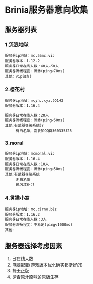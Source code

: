 # Brinia服务器意向收集

## 服务器列表

### 1.流浪地球
```
服务器ip地址：mc.56mc.vip
服务器版本：1.12.2
服务器日常在线人数：40人-50人
服务器流畅程度：流畅(ping<70ms)
其他：vip偏贵(
```

### 2.樱花村
```
服务器ip地址：mcyhc.xyz:36142
服务器版本：1.16.4

服务器日常在线人数：20人
服务器流畅程度：流畅(ping<50ms)
其他:有武器等级系统(?
     有白名单，需要加QQ群560335825
```

### 3.moral
```
服务器ip地址：mcmoral.vip
服务器版本：1.16.4
服务器日常在线人数：10人
服务器流畅程度：流畅(ping<50ms)
其他:有武器等级系统
     无白名单
     民风淳朴(?
```

### 4.灵猫小窝
```
服务器ip地址：mc.cirno.biz
服务器版本：1.16.2
服务器日常在线人数：3人
服务器流畅程度：不稳定(ping<1000ms)
其他:
```

## 服务器选择考虑因素

1. 日在线人数
2. 电脑配置(游戏版本优化确实都挺好的)
3. 有无正版
4. 是否原汁原味的原版生存
